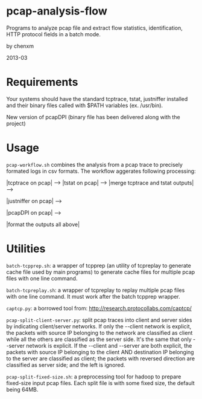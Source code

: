 pcap-analysis-flow
==================

Programs to analyze pcap file and extract flow statistics, identification, HTTP
protocol fields in a batch mode.

by chenxm

2013-03


Requirements
============

Your systems should have the standard tcptrace, tstat, justniffer installed and
their binary files called with $PATH variables (ex. /usr/bin).

New version of pcapDPI (binary file has been delivered along with the project)

Usage
==========

`pcap-workflow.sh` combines the analysis from a pcap trace to precisely formated
logs in csv formats. The workflow aggerates following processing:

|tcptrace on pcap| --> |tstat on pcap| --> |merge tcptrace and tstat outputs| -->

|justniffer on pcap| --> 

|pcapDPI on pcap| -->

|format the outputs all above|


Utilities
==========

`batch-tcpprep.sh`: a wrapper of tcpprep (an utility of tcpreplay to generate cache file used by main programs) to
generate cache files for multiple pcap files with one line command.

`batch-tcpreplay.sh`: a wrapper of tcpreplay to replay multiple pcap files with one line command. It must work after
the batch tcpprep wrapper.

`captcp.py`: a borrowed tool from: http://research.protocollabs.com/captcp/

`pcap-split-client-server.py`: split pcap traces into client and server sides by indicating client/server networks.
If only the --client network is explicit, the packets with source IP belonging to the network are classified as client
while all the others are classified as the server side. It's the same that only --server network is explicit.
If the --client and --server are both explicit, the packets with source IP belonging to the client AND destination IP
belonging to the server are classified as client; the packets with reversed direction are classified as server side; and
the left is ignored.

`pcap-split-fixed-size.sh`: a preprocessing tool for hadoop to prepare fixed-size input pcap files.
Each split file is with some fixed size, the default being 64MB.
